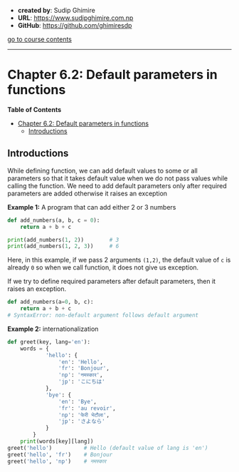 - **created by**: Sudip Ghimire
- **URL**: https://www.sudipghimire.com.np
- **GitHub**: https://github.com/ghimiresdp

[go to course contents](https://github.com/ghimiresdp/python-level1/)
<hr>

# Chapter 6.2: Default parameters in functions


**Table of Contents**
- [Chapter 6.2: Default parameters in functions](#chapter-62-default-parameters-in-functions)
    - [Introductions](#introductions)


## Introductions

While defining function, we can add default values to some or all parameters so
that it takes default value when we do not pass values while calling the
function. We need to add default parameters only after required parameters are
added otherwise it raises an exception

**Example 1:** A program that can add either 2 or 3 numbers
```python
def add_numbers(a, b, c = 0):
    return a + b + c

print(add_numbers(1, 2))        # 3
print(add_numbers(1, 2, 3))     # 6
```
Here, in this example, if we pass 2 arguments `(1,2)`, the default value of `c`
is already `0` so when we call function, it does not give us exception.

If we try to define required parameters after default parameters, then it raises
an exception.

```python
def add_numbers(a=0, b, c):
    return a + b + c
# SyntaxError: non-default argument follows default argument
```


**Example 2:** internationalization

```python
def greet(key, lang='en'):
    words = {
            'hello': {
                'en': 'Hello',
                'fr': 'Bonjour',
                'np': 'नमस्कार',
                'jp': 'こにちは'
            },
            'bye': {
                'en': 'Bye',
                'fr': 'au revoir',
                'np': 'फेरी भेटौला',
                'jp': 'さよなら'
            }
        }
    print(words[key][lang])
greet('hello')          # Hello (default value of lang is 'en')
greet('hello', 'fr')    # Bonjour
greet('hello', 'np')    # नमस्कार
```
